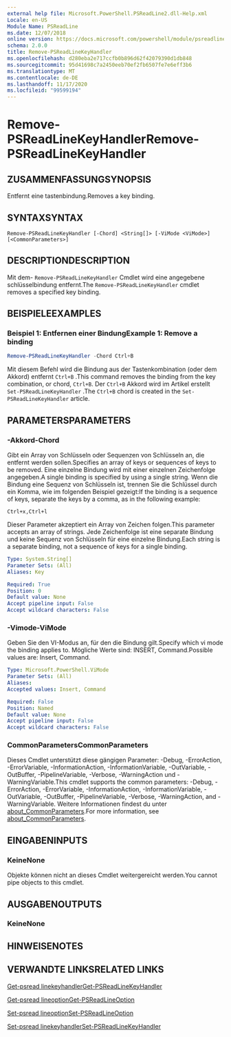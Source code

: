 ```yaml
---
external help file: Microsoft.PowerShell.PSReadLine2.dll-Help.xml
Locale: en-US
Module Name: PSReadLine
ms.date: 12/07/2018
online version: https://docs.microsoft.com/powershell/module/psreadline/remove-psreadlinekeyhandler?view=powershell-7.2&WT.mc_id=ps-gethelp
schema: 2.0.0
title: Remove-PSReadLineKeyHandler
ms.openlocfilehash: d280eba2e717ccfb0b896d62f42079390d1db848
ms.sourcegitcommit: 95d41698c7a2450eeb70ef2fb6507fe7e6eff3b6
ms.translationtype: MT
ms.contentlocale: de-DE
ms.lasthandoff: 11/17/2020
ms.locfileid: "99599194"
---
```

# <span data-ttu-id="f2b95-102">Remove-PSReadLineKeyHandler</span><span class="sxs-lookup"><span data-stu-id="f2b95-102">Remove-PSReadLineKeyHandler</span></span>

## <span data-ttu-id="f2b95-103">ZUSAMMENFASSUNG</span><span class="sxs-lookup"><span data-stu-id="f2b95-103">SYNOPSIS</span></span>
<span data-ttu-id="f2b95-104">Entfernt eine tastenbindung.</span><span class="sxs-lookup"><span data-stu-id="f2b95-104">Removes a key binding.</span></span>

## <span data-ttu-id="f2b95-105">SYNTAX</span><span class="sxs-lookup"><span data-stu-id="f2b95-105">SYNTAX</span></span>

```
Remove-PSReadLineKeyHandler [-Chord] <String[]> [-ViMode <ViMode>] [<CommonParameters>]
```

## <span data-ttu-id="f2b95-106">DESCRIPTION</span><span class="sxs-lookup"><span data-stu-id="f2b95-106">DESCRIPTION</span></span>

<span data-ttu-id="f2b95-107">Mit dem- `Remove-PSReadLineKeyHandler` Cmdlet wird eine angegebene schlüsselbindung entfernt.</span><span class="sxs-lookup"><span data-stu-id="f2b95-107">The `Remove-PSReadLineKeyHandler` cmdlet removes a specified key binding.</span></span>

## <span data-ttu-id="f2b95-108">BEISPIELE</span><span class="sxs-lookup"><span data-stu-id="f2b95-108">EXAMPLES</span></span>

### <span data-ttu-id="f2b95-109">Beispiel 1: Entfernen einer Bindung</span><span class="sxs-lookup"><span data-stu-id="f2b95-109">Example 1: Remove a binding</span></span>

```powershell
Remove-PSReadLineKeyHandler -Chord Ctrl+B
```

<span data-ttu-id="f2b95-110">Mit diesem Befehl wird die Bindung aus der Tastenkombination (oder dem Akkord) entfernt `Ctrl+B` .</span><span class="sxs-lookup"><span data-stu-id="f2b95-110">This command removes the binding from the key combination, or chord, `Ctrl+B`.</span></span> <span data-ttu-id="f2b95-111">Der `Ctrl+B` Akkord wird im Artikel erstellt `Set-PSReadLineKeyHandler` .</span><span class="sxs-lookup"><span data-stu-id="f2b95-111">The `Ctrl+B` chord is created in the `Set-PSReadLineKeyHandler` article.</span></span>

## <span data-ttu-id="f2b95-112">PARAMETERS</span><span class="sxs-lookup"><span data-stu-id="f2b95-112">PARAMETERS</span></span>

### <span data-ttu-id="f2b95-113">-Akkord</span><span class="sxs-lookup"><span data-stu-id="f2b95-113">-Chord</span></span>

<span data-ttu-id="f2b95-114">Gibt ein Array von Schlüsseln oder Sequenzen von Schlüsseln an, die entfernt werden sollen.</span><span class="sxs-lookup"><span data-stu-id="f2b95-114">Specifies an array of keys or sequences of keys to be removed.</span></span> <span data-ttu-id="f2b95-115">Eine einzelne Bindung wird mit einer einzelnen Zeichenfolge angegeben.</span><span class="sxs-lookup"><span data-stu-id="f2b95-115">A single binding is specified by using a single string.</span></span> <span data-ttu-id="f2b95-116">Wenn die Bindung eine Sequenz von Schlüsseln ist, trennen Sie die Schlüssel durch ein Komma, wie im folgenden Beispiel gezeigt:</span><span class="sxs-lookup"><span data-stu-id="f2b95-116">If the binding is a sequence of keys, separate the keys by a comma, as in the following example:</span></span>

`Ctrl+x,Ctrl+l`

<span data-ttu-id="f2b95-117">Dieser Parameter akzeptiert ein Array von Zeichen folgen.</span><span class="sxs-lookup"><span data-stu-id="f2b95-117">This parameter accepts an array of strings.</span></span> <span data-ttu-id="f2b95-118">Jede Zeichenfolge ist eine separate Bindung und keine Sequenz von Schlüsseln für eine einzelne Bindung.</span><span class="sxs-lookup"><span data-stu-id="f2b95-118">Each string is a separate binding, not a sequence of keys for a single binding.</span></span>

```yaml
Type: System.String[]
Parameter Sets: (All)
Aliases: Key

Required: True
Position: 0
Default value: None
Accept pipeline input: False
Accept wildcard characters: False
```

### <span data-ttu-id="f2b95-119">-Vimode</span><span class="sxs-lookup"><span data-stu-id="f2b95-119">-ViMode</span></span>

<span data-ttu-id="f2b95-120">Geben Sie den VI-Modus an, für den die Bindung gilt.</span><span class="sxs-lookup"><span data-stu-id="f2b95-120">Specify which vi mode the binding applies to.</span></span> <span data-ttu-id="f2b95-121">Mögliche Werte sind: INSERT, Command.</span><span class="sxs-lookup"><span data-stu-id="f2b95-121">Possible values are: Insert, Command.</span></span>

```yaml
Type: Microsoft.PowerShell.ViMode
Parameter Sets: (All)
Aliases:
Accepted values: Insert, Command

Required: False
Position: Named
Default value: None
Accept pipeline input: False
Accept wildcard characters: False
```

### <span data-ttu-id="f2b95-122">CommonParameters</span><span class="sxs-lookup"><span data-stu-id="f2b95-122">CommonParameters</span></span>

<span data-ttu-id="f2b95-123">Dieses Cmdlet unterstützt diese gängigen Parameter: -Debug, -ErrorAction, -ErrorVariable, -InformationAction, -InformationVariable, -OutVariable, -OutBuffer, -PipelineVariable, -Verbose, -WarningAction und -WarningVariable.</span><span class="sxs-lookup"><span data-stu-id="f2b95-123">This cmdlet supports the common parameters: -Debug, -ErrorAction, -ErrorVariable, -InformationAction, -InformationVariable, -OutVariable, -OutBuffer, -PipelineVariable, -Verbose, -WarningAction, and -WarningVariable.</span></span> <span data-ttu-id="f2b95-124">Weitere Informationen findest du unter [about_CommonParameters](http://go.microsoft.com/fwlink/?LinkID=113216).</span><span class="sxs-lookup"><span data-stu-id="f2b95-124">For more information, see [about_CommonParameters](http://go.microsoft.com/fwlink/?LinkID=113216).</span></span>

## <span data-ttu-id="f2b95-125">EINGABEN</span><span class="sxs-lookup"><span data-stu-id="f2b95-125">INPUTS</span></span>

### <span data-ttu-id="f2b95-126">Keine</span><span class="sxs-lookup"><span data-stu-id="f2b95-126">None</span></span>

<span data-ttu-id="f2b95-127">Objekte können nicht an dieses Cmdlet weitergereicht werden.</span><span class="sxs-lookup"><span data-stu-id="f2b95-127">You cannot pipe objects to this cmdlet.</span></span>

## <span data-ttu-id="f2b95-128">AUSGABEN</span><span class="sxs-lookup"><span data-stu-id="f2b95-128">OUTPUTS</span></span>

### <span data-ttu-id="f2b95-129">Keine</span><span class="sxs-lookup"><span data-stu-id="f2b95-129">None</span></span>

## <span data-ttu-id="f2b95-130">HINWEISE</span><span class="sxs-lookup"><span data-stu-id="f2b95-130">NOTES</span></span>

## <span data-ttu-id="f2b95-131">VERWANDTE LINKS</span><span class="sxs-lookup"><span data-stu-id="f2b95-131">RELATED LINKS</span></span>

[<span data-ttu-id="f2b95-132">Get-psread linekeyhandler</span><span class="sxs-lookup"><span data-stu-id="f2b95-132">Get-PSReadLineKeyHandler</span></span>](Get-PSReadLineKeyHandler.md)

[<span data-ttu-id="f2b95-133">Get-psread lineoption</span><span class="sxs-lookup"><span data-stu-id="f2b95-133">Get-PSReadLineOption</span></span>](Get-PSReadLineOption.md)

[<span data-ttu-id="f2b95-134">Set-psread lineoption</span><span class="sxs-lookup"><span data-stu-id="f2b95-134">Set-PSReadLineOption</span></span>](Set-PSReadLineOption.md)

[<span data-ttu-id="f2b95-135">Set-psread linekeyhandler</span><span class="sxs-lookup"><span data-stu-id="f2b95-135">Set-PSReadLineKeyHandler</span></span>](Set-PSReadLineKeyHandler.md)

